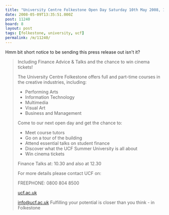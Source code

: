 ```yaml
---
title: "University Centre Folkestone Open Day Saturday 10th May 2008, 10am - 3pm"
date: 2008-05-09T13:35:51.000Z
post: 11240
board: 8
layout: post
tags: [folkestone, university, ucf]
permalink: /m/11240/
---
```

Hmm bit short notice to be sending this press release out isn't it?
 
<blockquote>Including Finance Advice & Talks and the chance to win cinema tickets!
 
The University Centre Folkestone offers full and part-time courses in the 
creative industries, including:

*   Performing Arts 
*   Information Technology 
*   Multimedia 
*   Visual Art 
*   Business and Management

Come to our next open day and get the chance to:

*   Meet course tutors 
*   Go on a tour of the building 
*   Attend essential talks on student finance 
*   Discover what the UCF Summer University is all about 
*   Win cinema tickets

Finance Talks at: 10.30 and also at 12.30

For more details please contact UCF on:

FREEPHONE: 0800 804 8500

<a href="http://www.ucf.ac.uk">ucf.ac.uk</a>

info@ucf.ac.uk
Fulfilling your potential is closer than you think - in Folkestone</blockquote>
